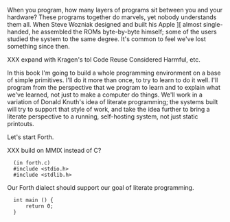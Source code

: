When you program, how many layers of programs sit between you and your
hardware? These programs together do marvels, yet nobody understands
them all. When Steve Wozniak designed and built his Apple ][ almost
single-handed, he assembled the ROMs byte-by-byte himself; some of the
users studied the system to the same degree. It's common to feel we've
lost something since then.

XXX expand with Kragen's tol Code Reuse Considered Harmful, etc.

In this book I'm going to build a whole programming environment on a
base of simple primitives. I'll do it more than once, to try to learn
to do it well. I'll program from the perspective that we program to
learn and to explain what we've learned, not just to make a computer
do things. We'll work in a variation of Donald Knuth's idea of
literate programming; the systems built will try to support that style
of work, and take the idea further to bring a literate perspective to
a running, self-hosting system, not just static printouts.

Let's start Forth.

XXX build on MMIX instead of C?
      
      (in forth.c)
      #include <stdio.h>
      #include <stdlib.h>

Our Forth dialect should support our goal of literate programming. 

      int main () {
          return 0;
      }
